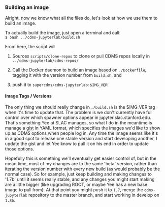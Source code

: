 ### Building an image

Alright, now we know what all the files do, let's look at how we use them to build an image. 

To actually build the image, just open a terminal and call:  
`$ bash ../cdms-jupyterlab/build.sh`

From here, the script will 

1. Sources  `scripts/clone-repos` to clone or pull CDMS repos locally in `../cdms-jupyterlab/cdms-repos/`

2. Call the Docker daemon to build an image based on `./Dockerfile`, tagging it with the version number from `build.sh`, and 

3. push it to `supercdms/cdms-jupyterlab:$IMG_VER`

#### Image Tags / Versions

The only thing we should really change in `./build.sh` is the $IMG_VER tag when it's time to update that. The problem is we don't currently have full control over which spawner options appear in jupyter.slac.stanford.edu. That's something Yee at SLAC manages, so what I do in the meantime is manage a [gist](https://gist.github.com/glass-ships/f861df8d3dd732feccac6f04c5eeca7f) in YAML format, which specifies the images we'd like to show up as CDMS options when people log in. Any time the image seems like it's in a good spot to release one stable version and start developing another, I update the gist and let Yee know to pull it on his end in order to update those options. 

Hopefully this is something we'll eventually get easier control of, but in the mean time, most of my changes are to the same 'beta' version, rather than iterating the version number with every new build (as would probably be the normal case). 
So for example, just keep building and making changes to '1.7b' until it seems really stable, and any changes you might start making are a little bigger (like upgrading ROOT, or maybe Yee has a new base image to pull from). At that point you might push it to `1.7`, merge the `cdms-jupyterlab` repository to the master branch, and start working in develop on `1.8b`. 
